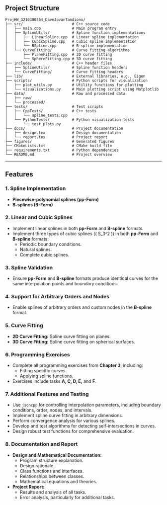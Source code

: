 ## Project Structure

```
ProjHW_3210300364_DaveJovanTandiono/
├── src/                      # C++ source code
│   ├── main.cpp              # Main program entry
│   ├── SplineUtils/          # Spline function implementations
│   │   ├── LinearSpline.cpp  # Linear spline implementation
│   │   ├── CubicSpline.cpp   # Cubic spline implementation
│   │   └── BSpline.cpp       # B-spline implementation
│   └── CurveFitting/         # Curve fitting algorithms
│       ├── PlaneFitting.cpp  # 2D curve fitting
│       └── SphereFitting.cpp # 3D curve fitting
├── include/                  # C++ header files
│   ├── SplineUtils/          # Spline function headers
│   └── CurveFitting/         # Curve fitting headers
├── lib/                      # External libraries, e.g., Eigen
├── scripts/                  # Python scripts for visualization
│   ├── plot_utils.py         # Utility functions for plotting
│   └── visualizations.py     # Main plotting script using Matplotlib
├── data/                     # Raw and processed data
│   ├── raw/
│   └── processed/
├── tests/                    # Test scripts
│   ├── CppTests/             # C++ tests
│   │   └── spline_tests.cpp
│   └── PythonTests/          # Python visualization tests
│       └── test_plots.py
├── docs/                     # Project documentation
│   ├── design.tex            # Design documentation
│   └── report.tex            # Project report
├── figures/                  # Generated figures
├── CMakeLists.txt            # CMake build file
├── requirements.txt          # Python dependencies
└── README.md                 # Project overview
```

---

## Features

### 1. Spline Implementation
- **Piecewise-polynomial splines (pp-Form)**
- **B-splines (B-Form)**

### 2. Linear and Cubic Splines
- Implement linear splines in both **pp-Form** and **B-spline** formats.
- Implement three types of cubic splines (\( S_3^2 \)) in both **pp-Form** and **B-spline** formats:
  - Periodic boundary conditions.
  - Natural splines.
  - Complete cubic splines.

### 3. Spline Validation
- Ensure **pp-Form** and **B-spline** formats produce identical curves for the same interpolation points and boundary conditions.

### 4. Support for Arbitrary Orders and Nodes
- Enable splines of arbitrary orders and custom nodes in the **B-spline** format.

### 5. Curve Fitting
- **2D Curve Fitting:** Spline curve fitting on planes.
- **3D Curve Fitting:** Spline curve fitting on spherical surfaces.

### 6. Programming Exercises
- Complete all programming exercises from **Chapter 3**, including:
  - Fitting specific curves.
  - Applying spline functions.
- Exercises include tasks **A, C, D, E,** and **F**.

### 7. Additional Features and Testing
- Use `jsoncpp` for controlling interpolation parameters, including boundary conditions, order, nodes, and intervals.
- Implement spline curve fitting in arbitrary dimensions.
- Perform convergence analysis for various splines.
- Develop and test algorithms for detecting self-intersections in curves.
- Design robust test functions for comprehensive evaluation.

### 8. Documentation and Report
- **Design and Mathematical Documentation:**
  - Program structure explanation.
  - Design rationale.
  - Class functions and interfaces.
  - Relationships between classes.
  - Mathematical equations and theories.
- **Project Report:**
  - Results and analysis of all tasks.
  - Error analysis, particularly for additional tasks.
